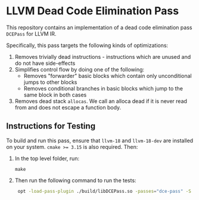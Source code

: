# LLVM Dead Code Elimination Pass
This repository contains an implementation of a dead code elimination pass `DCEPass` for LLVM IR. 

Specifically, this pass targets the following kinds of optimizations: 
1. Removes trivially dead instructions - instructions which are unused and do not have side-effects
2. Simplifies control flow by doing one of the following:
   - Removes "forwarder" basic blocks which contain only unconditional jumps to other blocks 
   - Removes conditional branches in basic blocks which jump to the same block in both cases
3. Removes dead stack `allocas`. We call an alloca dead if it is never read from and does not escape a function body.

## Instructions for Testing
To build and run this pass, ensure that `llvm-18` and `llvm-18-dev` are installed on your system. `cmake >= 3.15` is also required. Then:

1. In the top level folder, run:
   ```
   make
   ```

3. Then run the following command to run the tests:
   ```bash
    opt -load-pass-plugin ./build/libDCEPass.so -passes="dce-pass" -S tests/<path-to-test>.ll -o <path-to-output>.ll
    ```
